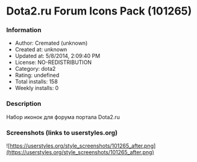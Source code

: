 # Dota2.ru Forum Icons Pack (101265)

### Information
- Author: Cremated (unknown)
- Created at: unknown
- Updated at: 5/8/2014, 2:09:40 PM
- License: NO-REDISTRIBUTION
- Category: dota2
- Rating: undefined
- Total installs: 158
- Weekly installs: 0


### Description
Набор иконок для форума портала Dota2.ru


### Screenshots (links to userstyles.org)
![https://userstyles.org/style_screenshots/101265_after.png](https://userstyles.org/style_screenshots/101265_after.png)


